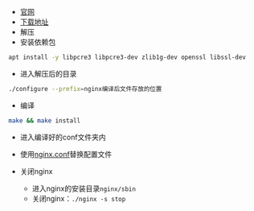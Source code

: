 * [官网](http://nginx.org/en/)
* [下载地址](http://hg.nginx.org/nginx/branches)
* 解压
* 安装依赖包

```bash
apt install -y libpcre3 libpcre3-dev zlib1g-dev openssl libssl-dev
```

* 进入解压后的目录

```bash
./configure --prefix=nginx编译后文件存放的位置
```

* 编译

```bash
make && make install
```

* 进入编译好的conf文件夹内
* 使用[nginx.conf](./file/nginx.conf)替换配置文件

* 关闭nginx
  * 进入nginx的安装目录`nginx/sbin`
  * 关闭nginx：`./nginx -s stop`